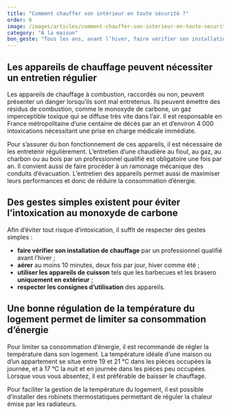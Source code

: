 ```yaml
---
title: "Comment chauffer son intérieur en toute sécurité ?"
order: 6
image: /images/articles/comment-chauffer-son-interieur-en-toute-securite.jpg
category: "A la maison"
bon_geste: "Tous les ans, avant l’hiver, faire vérifier son installation de chauffage utilisant un combustible par un·e professionel·le qualifié·e."
---
```


## Les appareils de chauffage peuvent nécessiter un entretien régulier

Les appareils de chauffage à combustion, raccordés ou non, peuvent présenter un danger lorsqu’ils sont mal entretenus. Ils peuvent émettre des résidus de combustion, comme le monoxyde de carbone, un gaz imperceptible toxique qui se diffuse très vite dans l’air. Il est responsable en France métropolitaine d’une centaine de décès par an et d’environ 4 000 intoxications nécessitant une prise en charge médicale immédiate.

Pour s’assurer du bon fonctionnement de ces appareils, il est nécessaire de les entretenir régulièrement. L’entretien d’une chaudière au fioul, au gaz, au charbon ou au bois par un professionnel qualifié est obligatoire une fois par an. Il convient aussi de faire procéder à un ramonage mécanique des conduits d’évacuation. L’entretien des appareils permet aussi de maximiser leurs performances et donc de réduire la consommation d’énergie.

## Des gestes simples existent pour éviter l’intoxication au monoxyde de carbone

Afin d’éviter tout risque d’intoxication, il suffit de respecter des gestes simples : 
- **faire vérifier son installation de chauffage** par un professionnel qualifié avant l’hiver ;
- **aérer** au moins 10 minutes, deux fois par jour, hiver comme été ;
- **utiliser les appareils de cuisson** tels que les barbecues et les brasero **uniquement en extérieur** ;
- **respecter les consignes d’utilisation** des appareils.

## Une bonne régulation de la température du logement permet de limiter sa consommation d’énergie

Pour limiter sa consommation d’énergie, il est recommandé de régler la température dans son logement. La température idéale d’une maison ou d’un appartement se situe entre 19 et 21 °C dans les pièces occupées la journée, et à 17 °C la nuit et en journée dans les pièces peu occupées. Lorsque vous vous absentez, il est préférable de baisser le chauffage.

Pour faciliter la gestion de la température du logement, il est possible d’installer des robinets thermostatiques permettant de réguler la chaleur émise par les radiateurs.
